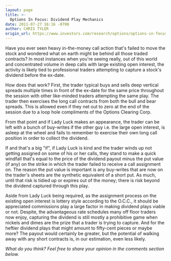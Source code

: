 ```yaml
---
layout: page
title: >-
  Options In Focus: Dividend Play Mechanics
date: 2011-07-27 16:16 -0700
author: CHRIS TYLER
origin_url: https://www.investors.com/research/options/options-in-focus-dividend-play-mechanics/
---
```






Have you ever seen heavy in-the-money call action that's failed to move the stock and wondered what on earth might be behind all those traded contracts? In most instances when you're seeing really, out of this world and concentrated volume in deep calls with large existing open interest, the activity is likely tied to professional traders attempting to capture a stock's dividend before the ex-date. 

  

How does that work? First, the trader typical buys and sells deep vertical spreads multiple times in front of the ex-date for the same price throughout the session with other like-minded traders attempting the same play. The trader then exercises the long call contracts from both the bull and bear spreads. This is allowed even if they net out to zero at the end of the session due to a loop hole compliments of the Options Clearing Corp. 

  

From that point and if Lady Luck makes an appearance, the trader can be left with a bunch of buy-writes if the other guy i.e. the large open interest, is asleep at the wheel and fails to remember to exercise their own long call position in order to collect the dividend.

  

If and that's a big "if", if Lady Luck is kind and the trader winds up not getting assigned on some of his or her calls, they stand to make a quick windfall that's equal to the price of the dividend payout minus the put value (if any) on the strike in which the trader failed to receive a call assignment on. The reason the put value is important is any buy-writes that are now on the trader's sheets are the synthetic equivalent of a short put. As much, until that risk is tidied up or expires out of the money; there is risk beyond the dividend captured through this play.

  

Aside from Lady Luck being required, as the assignment process on the existing open interest is lottery style according to the O.C.C., it should be appreciated commissions play a large factor in making dividend plays viable or not. Despite, the advantageous rate schedules many off floor traders now enjoy, capturing the dividend is still mostly a prohibitive game when nickels and dimes are the prize that a trader is trying to capture. And for the heftier dividend plays that might amount to fifty-cent pieces or maybe more? The payout would certainly be greater, but the potential of walking away with any short contracts is, in our estimation, even less likely.

  

*What do you think? Feel free to share your opinion in the comments section below.*





